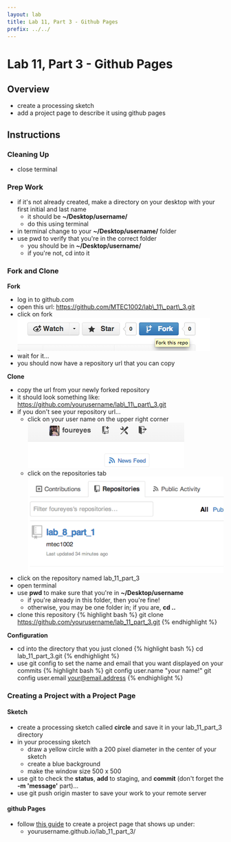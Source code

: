 ```yaml
---
layout: lab
title: Lab 11, Part 3 - Github Pages
prefix: ../../
---
```


# Lab 11, Part 3 - Github Pages

## Overview

* create a processing sketch
* add a project page to describe it using github pages

## Instructions

### Cleaning Up

* close terminal

### Prep Work

* if it's not already created, make a directory on your desktop with your first initial and last name
	* it should be __~/Desktop/username/__
	* do this using terminal
* in terminal change to your __~/Desktop/username/__ folder
* use pwd to verify that you're in the correct folder
	* you should be in __~/Desktop/username/__
	* if you're not, cd into it

### Fork and Clone

__Fork__

* log in to github.com
* open this url: https://github.com/MTEC1002/lab\_11\_part\_3.git
* click on fork
![fork](../../resources/img/github-fork.png)
* wait for it...
* you should now have a repository url that you can copy


__Clone__

* copy the url from your newly forked repository
* it should look something like: https://github.com/yourusername/lab\_11\_part\_3.git
* if you don't see your repository url...
	* click on your user name on the upper right corner
![name](../../resources/img/github-name.png)
	* click on the repositories tab
![repository](../../resources/img/github-repositories.png)
* click on the repository named lab\_11\_part\_3
* open terminal
* use __pwd__ to make sure that you're in __~/Desktop/username__ 
	* if you're already in this folder, then you're fine!
	* otherwise, you may be one folder in; if you are, __cd ..__ 
* clone this repository 
{% highlight bash %}
git clone https://github.com/yourusername/lab_11_part_3.git
{% endhighlight %}

__Configuration__

* cd into the directory that you just cloned
{% highlight bash %}
cd lab_11_part_3.git
{% endhighlight %}
* use git config to set the name and email that you want displayed on your commits
{% highlight bash %}
git config user.name  "your name!"
git config user.email your@email.address
{% endhighlight %}


### Creating a Project with a Project Page

#### Sketch

* create a processing sketch called __circle__ and save it in your lab\_11\_part\_3 directory
* in your processing sketch
	* draw a yellow circle with a 200 pixel diameter in the center of your sketch
	* create a blue background
	* make the window size 500 x 500
* use git to check the __status__, __add__ to staging, and __commit__ (don't forget the __-m 'message'__ part)... 
* use git push origin master to save your work to your remote server

#### github Pages

* follow [this guide](https://help.github.com/articles/creating-project-pages-manually) to create a project page that shows up under:
	* yourusername.github.io/lab\_11\_part\_3/

